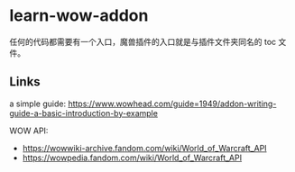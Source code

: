 # learn-wow-addon

任何的代码都需要有一个入口，魔兽插件的入口就是与插件文件夹同名的 toc 文件。

## Links

a simple guide: https://www.wowhead.com/guide=1949/addon-writing-guide-a-basic-introduction-by-example

WOW API:

- https://wowwiki-archive.fandom.com/wiki/World_of_Warcraft_API
- https://wowpedia.fandom.com/wiki/World_of_Warcraft_API
